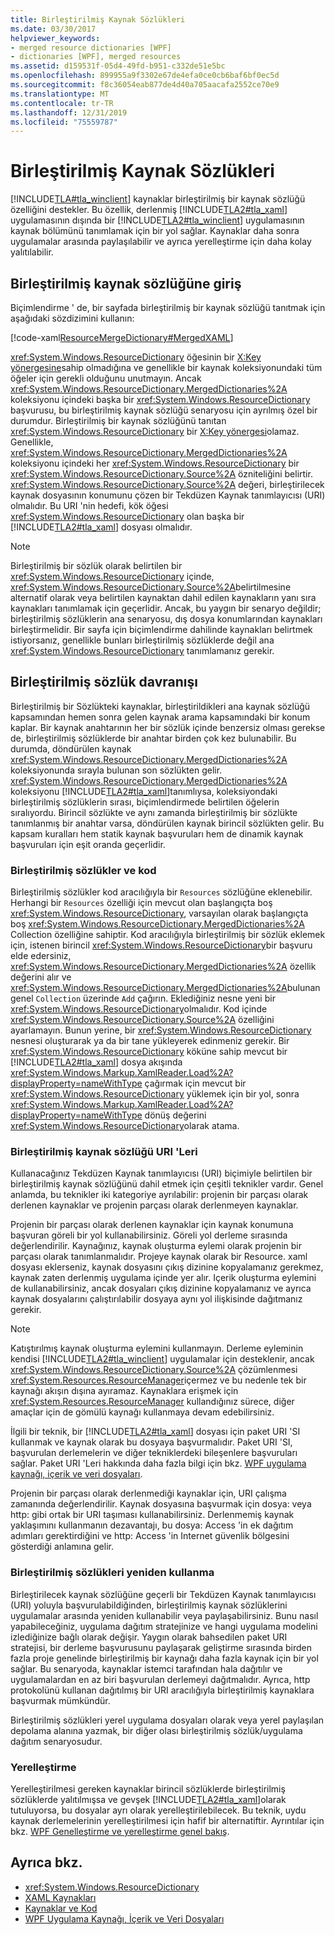 ```yaml
---
title: Birleştirilmiş Kaynak Sözlükleri
ms.date: 03/30/2017
helpviewer_keywords:
- merged resource dictionaries [WPF]
- dictionaries [WPF], merged resources
ms.assetid: d159531f-05d4-49fd-b951-c332de51e5bc
ms.openlocfilehash: 899955a9f3302e67de4efa0ce0cb6baf6bf0ec5d
ms.sourcegitcommit: f8c36054eab877de4d40a705aacafa2552ce70e9
ms.translationtype: MT
ms.contentlocale: tr-TR
ms.lasthandoff: 12/31/2019
ms.locfileid: "75559787"
---
```

# <a name="merged-resource-dictionaries"></a>Birleştirilmiş Kaynak Sözlükleri
[!INCLUDE[TLA#tla_winclient](../../../../includes/tlasharptla-winclient-md.md)] kaynaklar birleştirilmiş bir kaynak sözlüğü özelliğini destekler. Bu özellik, derlenmiş [!INCLUDE[TLA2#tla_xaml](../../../../includes/tla2sharptla-xaml-md.md)] uygulamasının dışında bir [!INCLUDE[TLA2#tla_winclient](../../../../includes/tla2sharptla-winclient-md.md)] uygulamasının kaynak bölümünü tanımlamak için bir yol sağlar. Kaynaklar daha sonra uygulamalar arasında paylaşılabilir ve ayrıca yerelleştirme için daha kolay yalıtılabilir.  
  
## <a name="introducing-a-merged-resource-dictionary"></a>Birleştirilmiş kaynak sözlüğüne giriş  
 Biçimlendirme ' de, bir sayfada birleştirilmiş bir kaynak sözlüğü tanıtmak için aşağıdaki sözdizimini kullanın:  
  
 [!code-xaml[ResourceMergeDictionary#MergedXAML](~/samples/snippets/csharp/VS_Snippets_Wpf/ResourceMergeDictionary/CS/default.xaml#mergedxaml)]  
  
 <xref:System.Windows.ResourceDictionary> öğesinin bir [X:Key yönergesine](../../../desktop-wpf/xaml-services/xkey-directive.md)sahip olmadığına ve genellikle bir kaynak koleksiyonundaki tüm öğeler için gerekli olduğunu unutmayın. Ancak <xref:System.Windows.ResourceDictionary.MergedDictionaries%2A> koleksiyonu içindeki başka bir <xref:System.Windows.ResourceDictionary> başvurusu, bu birleştirilmiş kaynak sözlüğü senaryosu için ayrılmış özel bir durumdur. Birleştirilmiş bir kaynak sözlüğünü tanıtan <xref:System.Windows.ResourceDictionary> bir [X:Key yönergesi](../../../desktop-wpf/xaml-services/xkey-directive.md)olamaz. Genellikle, <xref:System.Windows.ResourceDictionary.MergedDictionaries%2A> koleksiyonu içindeki her <xref:System.Windows.ResourceDictionary> bir <xref:System.Windows.ResourceDictionary.Source%2A> özniteliğini belirtir. <xref:System.Windows.ResourceDictionary.Source%2A> değeri, birleştirilecek kaynak dosyasının konumunu çözen bir Tekdüzen Kaynak tanımlayıcısı (URI) olmalıdır. Bu URI 'nin hedefi, kök öğesi <xref:System.Windows.ResourceDictionary> olan başka bir [!INCLUDE[TLA2#tla_xaml](../../../../includes/tla2sharptla-xaml-md.md)] dosyası olmalıdır.  
  
> [!NOTE]
> Birleştirilmiş bir sözlük olarak belirtilen bir <xref:System.Windows.ResourceDictionary> içinde, <xref:System.Windows.ResourceDictionary.Source%2A>belirtilmesine alternatif olarak veya belirtilen kaynaktan dahil edilen kaynakların yanı sıra kaynakları tanımlamak için geçerlidir. Ancak, bu yaygın bir senaryo değildir; birleştirilmiş sözlüklerin ana senaryosu, dış dosya konumlarından kaynakları birleştirmelidir. Bir sayfa için biçimlendirme dahilinde kaynakları belirtmek istiyorsanız, genellikle bunları birleştirilmiş sözlüklerde değil ana <xref:System.Windows.ResourceDictionary> tanımlamanız gerekir.  
  
## <a name="merged-dictionary-behavior"></a>Birleştirilmiş sözlük davranışı  
 Birleştirilmiş bir Sözlükteki kaynaklar, birleştirildikleri ana kaynak sözlüğü kapsamından hemen sonra gelen kaynak arama kapsamındaki bir konum kaplar. Bir kaynak anahtarının her bir sözlük içinde benzersiz olması gerekse de, birleştirilmiş sözlüklerde bir anahtar birden çok kez bulunabilir. Bu durumda, döndürülen kaynak <xref:System.Windows.ResourceDictionary.MergedDictionaries%2A> koleksiyonunda sırayla bulunan son sözlükten gelir. <xref:System.Windows.ResourceDictionary.MergedDictionaries%2A> koleksiyonu [!INCLUDE[TLA2#tla_xaml](../../../../includes/tla2sharptla-xaml-md.md)]tanımlıysa, koleksiyondaki birleştirilmiş sözlüklerin sırası, biçimlendirmede belirtilen öğelerin sıralıyordu. Birincil sözlükte ve aynı zamanda birleştirilmiş bir sözlükte tanımlanmış bir anahtar varsa, döndürülen kaynak birincil sözlükten gelir. Bu kapsam kuralları hem statik kaynak başvuruları hem de dinamik kaynak başvuruları için eşit oranda geçerlidir.  
  
### <a name="merged-dictionaries-and-code"></a>Birleştirilmiş sözlükler ve kod  
 Birleştirilmiş sözlükler kod aracılığıyla bir `Resources` sözlüğüne eklenebilir. Herhangi bir `Resources` özelliği için mevcut olan başlangıçta boş <xref:System.Windows.ResourceDictionary>, varsayılan olarak başlangıçta boş <xref:System.Windows.ResourceDictionary.MergedDictionaries%2A> Collection özelliğine sahiptir. Kod aracılığıyla birleştirilmiş bir sözlük eklemek için, istenen birincil <xref:System.Windows.ResourceDictionary>bir başvuru elde edersiniz, <xref:System.Windows.ResourceDictionary.MergedDictionaries%2A> özellik değerini alır ve <xref:System.Windows.ResourceDictionary.MergedDictionaries%2A>bulunan genel `Collection` üzerinde `Add` çağırın. Eklediğiniz nesne yeni bir <xref:System.Windows.ResourceDictionary>olmalıdır. Kod içinde <xref:System.Windows.ResourceDictionary.Source%2A> özelliğini ayarlamayın. Bunun yerine, bir <xref:System.Windows.ResourceDictionary> nesnesi oluşturarak ya da bir tane yükleyerek edinmeniz gerekir. Bir <xref:System.Windows.ResourceDictionary> köküne sahip mevcut bir [!INCLUDE[TLA2#tla_xaml](../../../../includes/tla2sharptla-xaml-md.md)] dosya akışında <xref:System.Windows.Markup.XamlReader.Load%2A?displayProperty=nameWithType> çağırmak için mevcut bir <xref:System.Windows.ResourceDictionary> yüklemek için bir yol, sonra <xref:System.Windows.Markup.XamlReader.Load%2A?displayProperty=nameWithType> dönüş değerini <xref:System.Windows.ResourceDictionary>olarak atama.  
  
### <a name="merged-resource-dictionary-uris"></a>Birleştirilmiş kaynak sözlüğü URI 'Leri  
 Kullanacağınız Tekdüzen Kaynak tanımlayıcısı (URI) biçimiyle belirtilen bir birleştirilmiş kaynak sözlüğünü dahil etmek için çeşitli teknikler vardır. Genel anlamda, bu teknikler iki kategoriye ayrılabilir: projenin bir parçası olarak derlenen kaynaklar ve projenin parçası olarak derlenmeyen kaynaklar.  
  
 Projenin bir parçası olarak derlenen kaynaklar için kaynak konumuna başvuran göreli bir yol kullanabilirsiniz. Göreli yol derleme sırasında değerlendirilir. Kaynağınız, kaynak oluşturma eylemi olarak projenin bir parçası olarak tanımlanmalıdır. Projeye kaynak olarak bir Resource. xaml dosyası eklerseniz, kaynak dosyasını çıkış dizinine kopyalamanız gerekmez, kaynak zaten derlenmiş uygulama içinde yer alır. Içerik oluşturma eylemini de kullanabilirsiniz, ancak dosyaları çıkış dizinine kopyalamanız ve ayrıca kaynak dosyalarını çalıştırılabilir dosyaya aynı yol ilişkisinde dağıtmanız gerekir.  
  
> [!NOTE]
> Katıştırılmış kaynak oluşturma eylemini kullanmayın. Derleme eyleminin kendisi [!INCLUDE[TLA2#tla_winclient](../../../../includes/tla2sharptla-winclient-md.md)] uygulamalar için desteklenir, ancak <xref:System.Windows.ResourceDictionary.Source%2A> çözümlenmesi <xref:System.Resources.ResourceManager>içermez ve bu nedenle tek bir kaynağı akışın dışına ayıramaz. Kaynaklara erişmek için <xref:System.Resources.ResourceManager> kullandığınız sürece, diğer amaçlar için de gömülü kaynağı kullanmaya devam edebilirsiniz.  
  
 İlgili bir teknik, bir [!INCLUDE[TLA2#tla_xaml](../../../../includes/tla2sharptla-xaml-md.md)] dosyası için paket URI 'SI kullanmak ve kaynak olarak bu dosyaya başvurmalıdır. Paket URI 'SI, başvurulan derlemelerin ve diğer tekniklerdeki bileşenlere başvuruları sağlar. Paket URI 'Leri hakkında daha fazla bilgi için bkz. [WPF uygulama kaynağı, içerik ve veri dosyaları](../app-development/wpf-application-resource-content-and-data-files.md).  
  
 Projenin bir parçası olarak derlenmediği kaynaklar için, URI çalışma zamanında değerlendirilir. Kaynak dosyasına başvurmak için dosya: veya http: gibi ortak bir URI taşıması kullanabilirsiniz. Derlenmemiş kaynak yaklaşımını kullanmanın dezavantajı, bu dosya: Access 'in ek dağıtım adımları gerektirdiğini ve http: Access 'in Internet güvenlik bölgesini gösterdiği anlamına gelir.  
  
### <a name="reusing-merged-dictionaries"></a>Birleştirilmiş sözlükleri yeniden kullanma  
 Birleştirilecek kaynak sözlüğüne geçerli bir Tekdüzen Kaynak tanımlayıcısı (URI) yoluyla başvurulabildiğinden, birleştirilmiş kaynak sözlüklerini uygulamalar arasında yeniden kullanabilir veya paylaşabilirsiniz. Bunu nasıl yapabileceğiniz, uygulama dağıtım stratejinize ve hangi uygulama modelini izlediğinize bağlı olarak değişir. Yaygın olarak bahsedilen paket URI stratejisi, bir derleme başvurusunu paylaşarak geliştirme sırasında birden fazla proje genelinde birleştirilmiş bir kaynağı daha fazla kaynak için bir yol sağlar. Bu senaryoda, kaynaklar istemci tarafından hala dağıtılır ve uygulamalardan en az biri başvurulan derlemeyi dağıtmalıdır. Ayrıca, http protokolünü kullanan dağıtılmış bir URI aracılığıyla birleştirilmiş kaynaklara başvurmak mümkündür.  
  
 Birleştirilmiş sözlükleri yerel uygulama dosyaları olarak veya yerel paylaşılan depolama alanına yazmak, bir diğer olası birleştirilmiş sözlük/uygulama dağıtım senaryosudur.  
  
### <a name="localization"></a>Yerelleştirme  
 Yerelleştirilmesi gereken kaynaklar birincil sözlüklerde birleştirilmiş sözlüklerde yalıtılmışsa ve gevşek [!INCLUDE[TLA2#tla_xaml](../../../../includes/tla2sharptla-xaml-md.md)]olarak tutuluyorsa, bu dosyalar ayrı olarak yerelleştirilebilecek. Bu teknik, uydu kaynak derlemelerinin yerelleştirilmesi için hafif bir alternatiftir. Ayrıntılar için bkz. [WPF Genelleştirme ve yerelleştirme genel bakış](wpf-globalization-and-localization-overview.md).  
  
## <a name="see-also"></a>Ayrıca bkz.

- <xref:System.Windows.ResourceDictionary>
- [XAML Kaynakları](../../../desktop-wpf/fundamentals/xaml-resources-define.md)
- [Kaynaklar ve Kod](resources-and-code.md)
- [WPF Uygulama Kaynağı, İçerik ve Veri Dosyaları](../app-development/wpf-application-resource-content-and-data-files.md)
